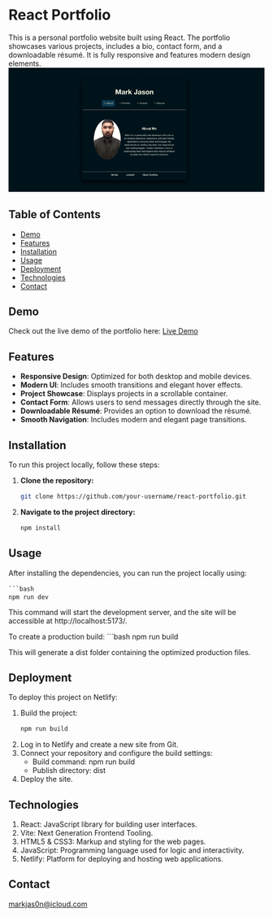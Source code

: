 # React Portfolio

This is a personal portfolio website built using React. The portfolio showcases various projects, includes a bio, contact form, and a downloadable résumé. It is fully responsive and features modern design elements.
![react portfolio demo](Develop/assets/images/react-port.gif)
## Table of Contents

- [Demo](#demo)
- [Features](#features)
- [Installation](#installation)
- [Usage](#usage)
- [Deployment](#deployment)
- [Technologies](#technologies)
- [Contact](#contact)

## Demo

Check out the live demo of the portfolio here: [Live Demo](#)

## Features

- **Responsive Design**: Optimized for both desktop and mobile devices.
- **Modern UI**: Includes smooth transitions and elegant hover effects.
- **Project Showcase**: Displays projects in a scrollable container.
- **Contact Form**: Allows users to send messages directly through the site.
- **Downloadable Résumé**: Provides an option to download the résumé.
- **Smooth Navigation**: Includes modern and elegant page transitions.

## Installation

To run this project locally, follow these steps:

1. **Clone the repository:**
   ```bash
   git clone https://github.com/your-username/react-portfolio.git
2. **Navigate to the project directory:**
    ```bash
    npm install

## Usage 
 After installing the dependencies, you can run the project locally using:

    ```bash
    npm run dev

This command will start the development server, and the site will be accessible at http://localhost:5173/.

To create a production build:
    ```bash
    npm run build

This will generate a dist folder containing the optimized production files.

## Deployment
To deploy this project on Netlify:

1. Build the project:
    ```bash
    npm run build
2. Log in to Netlify and create a new site from Git.
3. Connect your repository and configure the build settings:
    - Build command: npm run build
    - Publish directory: dist
4. Deploy the site.

## Technologies
1. React: JavaScript library for building user interfaces.
2. Vite: Next Generation Frontend Tooling.
3. HTML5 & CSS3: Markup and styling for the web pages.
4. JavaScript: Programming language used for logic and interactivity.
5. Netlify: Platform for deploying and hosting web applications.

## Contact
[markjas0n@icloud.com](markjas0n@icloud.com)